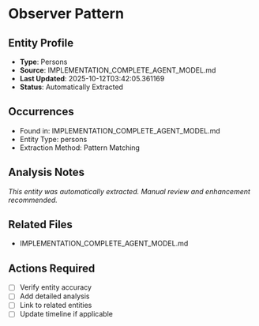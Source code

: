 # Observer Pattern

## Entity Profile
- **Type**: Persons
- **Source**: IMPLEMENTATION_COMPLETE_AGENT_MODEL.md
- **Last Updated**: 2025-10-12T03:42:05.361169
- **Status**: Automatically Extracted

## Occurrences
- Found in: IMPLEMENTATION_COMPLETE_AGENT_MODEL.md
- Entity Type: persons
- Extraction Method: Pattern Matching

## Analysis Notes
*This entity was automatically extracted. Manual review and enhancement recommended.*

## Related Files
- IMPLEMENTATION_COMPLETE_AGENT_MODEL.md

## Actions Required
- [ ] Verify entity accuracy
- [ ] Add detailed analysis
- [ ] Link to related entities
- [ ] Update timeline if applicable
